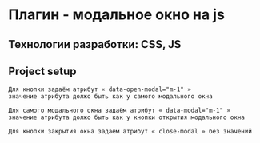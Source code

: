 <h1>Плагин - модальное окно на js</h1>
<h2>Технологии разработки: CSS, JS</h2>

## Project setup
```
Для кнопки задаём атрибут « data-open-modal="m-1" » 
значение атрибута должо быть как у самого модального окна
```

```
Для самого модального окна задаём атрибут « data-modal="m-1" » 
значение атрибута должо быть как у кнопки открытия модального окна
```

```
Для кнопки закрытия окна задаём атрибут « close-modal » без значений
```

